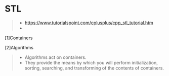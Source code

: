 # STL

>* https://www.tutorialspoint.com/cplusplus/cpp_stl_tutorial.htm
>*


[1]Containers

[2]Algorithms

>* Algorithms act on containers. 
>* They provide the means by which you will perform initialization, sorting, searching, and transforming of the contents of containers.
